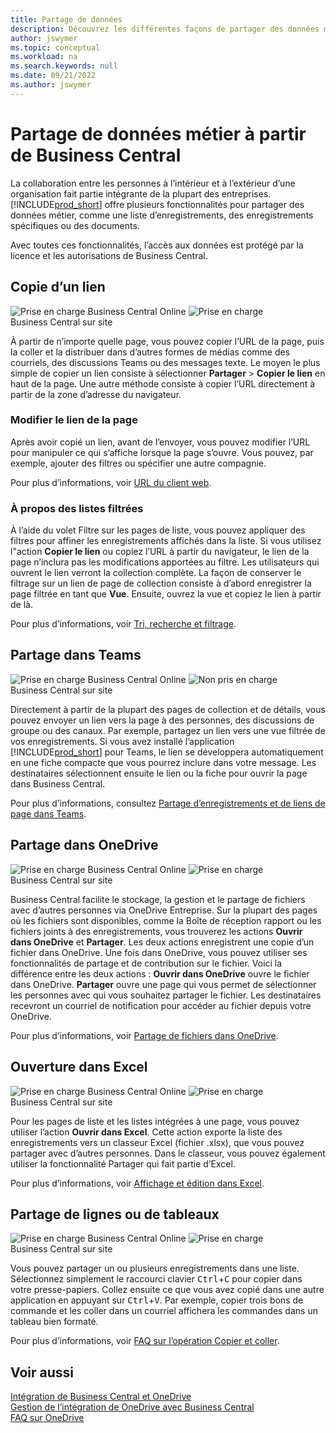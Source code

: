 ```yaml
---
title: Partage de données
description: Découvrez les différentes façons de partager des données métier à partir de Business Central.
author: jswymer
ms.topic: conceptual
ms.workload: na
ms.search.keywords: null
ms.date: 09/21/2022
ms.author: jswymer
---
```

# Partage de données métier à partir de Business Central

La collaboration entre les personnes à l’intérieur et à l’extérieur d’une organisation fait partie intégrante de la plupart des entreprises. [!INCLUDE[prod_short](includes/prod_short.md)] offre plusieurs fonctionnalités pour partager des données métier, comme une liste d’enregistrements, des enregistrements spécifiques ou des documents. <!--, with others&mdash;even those people who don't have a Business Central license in some cases.-->

Avec toutes ces fonctionnalités, l’accès aux données est protégé par la licence et les autorisations de Business Central.

## Copie d’un lien

![Prise en charge](media/check.png) Business Central Online ![Prise en charge](media/check.png) Business Central sur site

À partir de n’importe quelle page, vous pouvez copier l’URL de la page, puis la coller et la distribuer dans d’autres formes de médias comme des courriels, des discussions Teams ou des messages texte. Le moyen le plus simple de copier un lien consiste à sélectionner **Partager** > **Copier le lien** en haut de la page. Une autre méthode consiste à copier l’URL directement à partir de la zone d’adresse du navigateur.

### Modifier le lien de la page

Après avoir copié un lien, avant de l’envoyer, vous pouvez modifier l’URL pour manipuler ce qui s’affiche lorsque la page s’ouvre. Vous pouvez, par exemple, ajouter des filtres ou spécifier une autre compagnie.

Pour plus d’informations, voir [URL du client web](/dynamics365/business-central/dev-itpro/developer/devenv-web-client-urls).

### À propos des listes filtrées

À l’aide du volet Filtre sur les pages de liste, vous pouvez appliquer des filtres pour affiner les enregistrements affichés dans la liste. Si vous utilisez l"action **Copier le lien** ou copiez l’URL à partir du navigateur, le lien de la page n’inclura pas les modifications apportées au filtre. Les utilisateurs qui ouvrent le lien verront la collection complète. La façon de conserver le filtrage sur un lien de page de collection consiste à d’abord enregistrer la page filtrée en tant que **Vue**. Ensuite, ouvrez la vue et copiez le lien à partir de là.

Pour plus d’informations, voir [Tri, recherche et filtrage](ui-enter-criteria-filters.md).

## Partage dans Teams

![Prise en charge](media/check.png) Business Central Online ![Non pris en charge](media/x-icon.png) Business Central sur site

Directement à partir de la plupart des pages de collection et de détails, vous pouvez envoyer un lien vers la page à des personnes, des discussions de groupe ou des canaux. Par exemple, partagez un lien vers une vue filtrée de vos enregistrements. Si vous avez installé l’application [!INCLUDE[prod_short](includes/prod_short.md)] pour Teams, le lien se développera automatiquement en une fiche compacte que vous pourrez inclure dans votre message. Les destinataires sélectionnent ensuite le lien ou la fiche pour ouvrir la page dans Business Central.

Pour plus d’informations, consultez [Partage d’enregistrements et de liens de page dans Teams](across-working-with-teams.md).

## Partage dans OneDrive

![Prise en charge](media/check.png) Business Central Online ![Prise en charge](media/check.png) Business Central sur site

Business Central facilite le stockage, la gestion et le partage de fichiers avec d’autres personnes via OneDrive Entreprise. Sur la plupart des pages où les fichiers sont disponibles, comme la Boîte de réception rapport ou les fichiers joints à des enregistrements, vous trouverez les actions **Ouvrir dans OneDrive** et **Partager**. Les deux actions enregistrent une copie d’un fichier dans OneDrive. Une fois dans OneDrive, vous pouvez utiliser ses fonctionnalités de partage et de contribution sur le fichier. Voici la différence entre les deux actions : **Ouvrir dans OneDrive** ouvre le fichier dans OneDrive. **Partager** ouvre une page qui vous permet de sélectionner les personnes avec qui vous souhaitez partager le fichier. Les destinataires recevront un courriel de notification pour accéder au fichier depuis votre OneDrive.

Pour plus d’informations, voir [Partage de fichiers dans OneDrive](across-share-onedrive.md).

## Ouverture dans Excel

![Prise en charge](media/check.png) Business Central Online ![Prise en charge](media/check.png) Business Central sur site

Pour les pages de liste et les listes intégrées à une page, vous pouvez utiliser l’action **Ouvrir dans Excel**. Cette action exporte la liste des enregistrements vers un classeur Excel (fichier .xlsx), que vous pouvez partager avec d’autres personnes. Dans le classeur, vous pouvez également utiliser la fonctionnalité Partager qui fait partie d’Excel.

Pour plus d’informations, voir [Affichage et édition dans Excel](across-work-with-excel.md).

## Partage de lignes ou de tableaux

![Prise en charge](media/check.png) Business Central Online ![Prise en charge](media/check.png) Business Central sur site

Vous pouvez partager un ou plusieurs enregistrements dans une liste. Sélectionnez simplement le raccourci clavier <kbd>Ctrl</kbd>+<kbd>C</kbd> pour copier dans votre presse-papiers. Collez ensuite ce que vous avez copié dans une autre application en appuyant sur <kbd>Ctrl</kbd>+<kbd>V</kbd>. Par exemple, copier trois bons de commande et les coller dans un courriel affichera les commandes dans un tableau bien formaté.

Pour plus d’informations, voir [FAQ sur l’opération Copier et coller](faq-copy-paste.yml).

## Voir aussi

[Intégration de Business Central et OneDrive](across-onedrive-overview.md)  
[Gestion de l’intégration de OneDrive avec Business Central](admin-onedrive-integration.md)  
[FAQ sur OneDrive](admin-onedrive-faq.md)